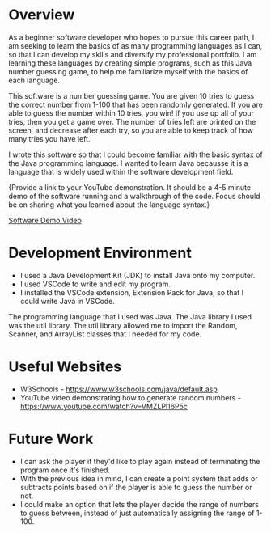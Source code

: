 # Overview

 As a beginner software developer who hopes to pursue this career path, I am seeking to learn the basics of as many programming languages as I can, so that I can develop my skills and diversify my professional portfolio. I am learning these languages by creating simple programs, such as this Java number guessing game, to help me familiarize myself with the basics of each language. 

This software is a number guessing game. You are given 10 tries to guess the correct number from 1-100 that has been randomly generated. If you are able to guess the number within 10 tries, you win! If you use up all of your tries, then you get a game over. The number of tries left are printed on the screen, and decrease after each try, so you are able to keep track of how many tries you have left. 

I wrote this software so that I could become familiar with the basic syntax of the Java programming language. I wanted to learn Java becausse it is a language that is widely used within the software development field.  

{Provide a link to your YouTube demonstration. It should be a 4-5 minute demo of the software running and a walkthrough of the code. Focus should be on sharing what you learned about the language syntax.}

[Software Demo Video](http://youtube.link.goes.here)

# Development Environment

- I used a Java Development Kit (JDK) to install Java onto my computer.
- I used VSCode to write and edit my program.
- I installed the VSCode extension, Extension Pack for Java, so that I could write Java in VSCode.

The programming language that I used was Java. The Java library I used was the util library. The util library allowed me to import the Random, Scanner, and ArrayList classes that I needed for my code.

# Useful Websites

- W3Schools  - https://www.w3schools.com/java/default.asp
- YouTube video demonstrating how to generate random numbers - https://www.youtube.com/watch?v=VMZLPl16P5c

# Future Work

- I can ask the player if they'd like to play again instead of terminating the program once it's finished.
- With the previous idea in mind, I can create a point system that adds or subtracts points based on if the player is able to guess the number or not.
- I could make an option that lets the player decide the range of numbers to guess between, instead of just automatically assigning the range of 1-100.